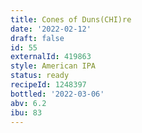 ```yaml
---
title: Cones of Duns(CHI)re
date: '2022-02-12'
draft: false
id: 55
externalId: 419863
style: American IPA
status: ready
recipeId: 1248397
bottled: '2022-03-06'
abv: 6.2
ibu: 83
---
```

